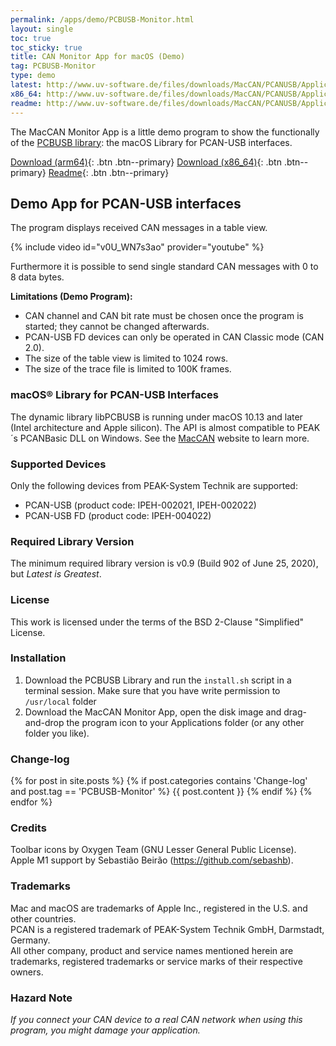 ```yaml
---
permalink: /apps/demo/PCBUSB-Monitor.html
layout: single
toc: true
toc_sticky: true
title: CAN Monitor App for macOS (Demo)
tag: PCBUSB-Monitor
type: demo
latest: http://www.uv-software.de/files/downloads/MacCAN/PCANUSB/Applications/MacCAN_Monitor_App/MacCAN_Monitor.0.4_uni.dmg
x86_64: http://www.uv-software.de/files/downloads/MacCAN/PCANUSB/Applications/MacCAN_Monitor_App/MacCAN_Monitor.0.4_x86.dmg
readme: http://www.uv-software.de/files/downloads/MacCAN/PCANUSB/Applications/MacCAN_Monitor_App/MacCAN_Monitor.0.4.pdf
---
```

The MacCAN Monitor App is a little demo program to show the functionally of the [PCBUSB library](/drivers/libPCBUSB.html): the macOS Library for PCAN-USB interfaces.

[Download (arm64)]({{page.latest}}){: .btn .btn--primary}
[Download (x86_64)]({{page.x86_64}}){: .btn .btn--primary}
[Readme]({{page.readme}}){: .btn .btn--primary}

## Demo App for PCAN-USB interfaces

The program displays received CAN messages in a table view.

{% include video id="v0U_WN7s3ao" provider="youtube" %}

Furthermore it is possible to send single standard CAN messages with 0 to 8 data bytes.

**Limitations (Demo Program):**

- CAN channel and CAN bit rate must be chosen once the program is started; they cannot be changed afterwards.
- PCAN-USB FD devices can only be operated in CAN Classic mode (CAN 2.0).
- The size of the table view is limited to 1024 rows.
- The size of the trace file is limited to 100K frames.

### macOS® Library for PCAN-USB Interfaces

The dynamic library libPCBUSB is running under macOS 10.13 and later (Intel architecture and Apple silicon).
The API is almost compatible to PEAK´s PCANBasic DLL on Windows.
See the [MacCAN](https://www.mac-can.com/) website to learn more.

### Supported Devices

Only the following devices from PEAK-System Technik are supported:
- PCAN-USB (product code: IPEH-002021, IPEH-002022)
- PCAN-USB FD (product code: IPEH-004022)

### Required Library Version

The minimum required library version is v0.9 (Build 902 of June 25, 2020), but _Latest is Greatest_.

### License

This work is licensed under the terms of the BSD 2-Clause "Simplified" License.

### Installation

1. Download the PCBUSB Library and run the `install.sh` script in a terminal session. Make sure that you have write permission to `/usr/local` folder
2. Download the MacCAN Monitor App, open the disk image and drag-and-drop the program icon to your Applications folder (or any other folder you like).

### Change-log

{% for post in site.posts %}
{% if post.categories contains 'Change-log' and post.tag == 'PCBUSB-Monitor' %}
{{ post.content }}
{% endif %}
{% endfor %}

### Credits

Toolbar icons by Oxygen Team (GNU Lesser General Public License). \
Apple M1 support by Sebastião Beirão (https://github.com/sebashb).

### Trademarks

Mac and macOS are trademarks of Apple Inc., registered in the U.S. and other countries. \
PCAN is a registered trademark of PEAK-System Technik GmbH, Darmstadt, Germany. \
All other company, product and service names mentioned herein are trademarks, registered trademarks or service marks of their respective owners.

### Hazard Note

_If you connect your CAN device to a real CAN network when using this program, you might damage your application._
